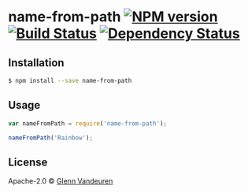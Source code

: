 # name-from-path [![NPM version][npm-image]][npm-url] [![Build Status][travis-image]][travis-url] [![Dependency Status][daviddm-image]][daviddm-url]
> 

## Installation

```sh
$ npm install --save name-from-path
```

## Usage

```js
var nameFromPath = require('name-from-path');

nameFromPath('Rainbow');
```
## License

Apache-2.0 © [Glenn Vandeuren]()


[npm-image]: https://badge.fury.io/js/name-from-path.svg
[npm-url]: https://npmjs.org/package/name-from-path
[travis-image]: https://travis-ci.org/VandeurenGlenn/name-from-path.svg?branch=master
[travis-url]: https://travis-ci.org/VandeurenGlenn/name-from-path
[daviddm-image]: https://david-dm.org/VandeurenGlenn/name-from-path.svg?theme=shields.io
[daviddm-url]: https://david-dm.org/VandeurenGlenn/name-from-path
